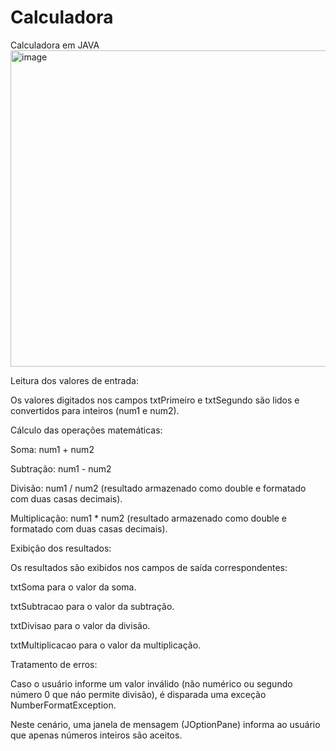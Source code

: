 # Calculadora
Calculadora em JAVA
<img width="650" height="506" alt="image" src="https://github.com/user-attachments/assets/e54b3fb4-2f71-4d16-902c-aa284e970b65" />


Leitura dos valores de entrada:

Os valores digitados nos campos txtPrimeiro e txtSegundo são lidos e convertidos para inteiros (num1 e num2).

Cálculo das operações matemáticas:

Soma: num1 + num2

Subtração: num1 - num2

Divisão: num1 / num2 (resultado armazenado como double e formatado com duas casas decimais).

Multiplicação: num1 * num2 (resultado armazenado como double e formatado com duas casas decimais).

Exibição dos resultados:

Os resultados são exibidos nos campos de saída correspondentes:

txtSoma para o valor da soma.

txtSubtracao para o valor da subtração.

txtDivisao para o valor da divisão.

txtMultiplicacao para o valor da multiplicação.

Tratamento de erros:

Caso o usuário informe um valor inválido (não numérico ou segundo número 0 que náo permite divisão), é disparada uma exceção NumberFormatException.

Neste cenário, uma janela de mensagem (JOptionPane) informa ao usuário que apenas números inteiros são aceitos.
